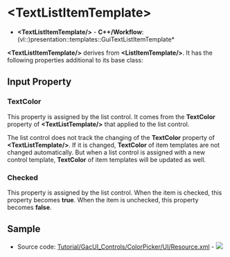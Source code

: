 # \<TextListItemTemplate\>

- **\<TextListItemTemplate/\>** - **C++/Workflow**: (vl::)presentation::templates::GuiTextListItemTemplate*

**\<TextListItemTemplate/\>** derives from **\<ListItemTemplate/\>**. It has the following properties additional to its base class:

## Input Property

### TextColor

This property is assigned by the list control. It comes from the **TextColor** property of **\<TextListTemplate/\>** that applied to the list control.

The list control does not track the changing of the **TextColor** property of **\<TextListTemplate/\>**. If it is changed, **TextColor** of item templates are not changed automatically. But when a list control is assigned with a new control template, **TextColor** of item templates will be updated as well.

### Checked

This property is assigned by the list control. When the item is checked, this property becomes **true**. When the item is unchecked, this property becomes **false**.

## Sample

- Source code: [Tutorial/GacUI_Controls/ColorPicker/UI/Resource.xml](https://github.com/vczh-libraries/Release/blob/master/Tutorial/GacUI_Controls/ColorPicker/UI/Resource.xml) - ![](https://gaclib.net/doc/gacui/kb_itemplates_colorpicker.gif)

